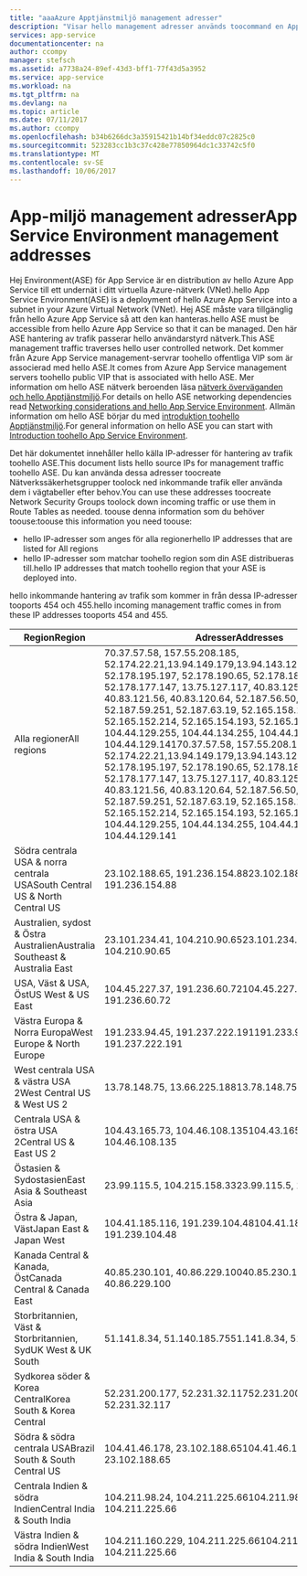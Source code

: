 ```yaml
---
title: "aaaAzure Apptjänstmiljö management adresser"
description: "Visar hello management adresser används toocommand en Apptjänst-miljö"
services: app-service
documentationcenter: na
author: ccompy
manager: stefsch
ms.assetid: a7738a24-89ef-43d3-bff1-77f43d5a3952
ms.service: app-service
ms.workload: na
ms.tgt_pltfrm: na
ms.devlang: na
ms.topic: article
ms.date: 07/11/2017
ms.author: ccompy
ms.openlocfilehash: b34b6266dc3a35915421b14bf34eddc07c2825c0
ms.sourcegitcommit: 523283cc1b3c37c428e77850964dc1c33742c5f0
ms.translationtype: MT
ms.contentlocale: sv-SE
ms.lasthandoff: 10/06/2017
---
```

# <a name="app-service-environment-management-addresses"></a><span data-ttu-id="9ac85-103">App-miljö management adresser</span><span class="sxs-lookup"><span data-stu-id="9ac85-103">App Service Environment management addresses</span></span>

<span data-ttu-id="9ac85-104">Hej Environment(ASE) för App Service är en distribution av hello Azure App Service till ett undernät i ditt virtuella Azure-nätverk (VNet).</span><span class="sxs-lookup"><span data-stu-id="9ac85-104">hello App Service Environment(ASE) is a deployment of hello Azure App Service into a subnet in your Azure Virtual Network (VNet).</span></span>  <span data-ttu-id="9ac85-105">Hej ASE måste vara tillgänglig från hello Azure App Service så att den kan hanteras.</span><span class="sxs-lookup"><span data-stu-id="9ac85-105">hello ASE must be accessible from hello Azure App Service so that it can be managed.</span></span>  <span data-ttu-id="9ac85-106">Den här ASE hantering av trafik passerar hello användarstyrd nätverk.</span><span class="sxs-lookup"><span data-stu-id="9ac85-106">This ASE management traffic traverses hello user controlled network.</span></span>  <span data-ttu-id="9ac85-107">Det kommer från Azure App Service management-servrar toohello offentliga VIP som är associerad med hello ASE.</span><span class="sxs-lookup"><span data-stu-id="9ac85-107">It comes from Azure App Service management servers toohello public VIP that is associated with hello ASE.</span></span>  <span data-ttu-id="9ac85-108">Mer information om hello ASE nätverk beroenden läsa [nätverk överväganden och hello Apptjänstmiljö][networking].</span><span class="sxs-lookup"><span data-stu-id="9ac85-108">For details on hello ASE networking dependencies read [Networking considerations and hello App Service Environment][networking].</span></span>  <span data-ttu-id="9ac85-109">Allmän information om hello ASE börjar du med [introduktion toohello Apptjänstmiljö][intro].</span><span class="sxs-lookup"><span data-stu-id="9ac85-109">For general information on hello ASE you can start with [Introduction toohello App Service Environment][intro].</span></span>

<span data-ttu-id="9ac85-110">Det här dokumentet innehåller hello källa IP-adresser för hantering av trafik toohello ASE.</span><span class="sxs-lookup"><span data-stu-id="9ac85-110">This document lists hello source IPs for management traffic toohello ASE.</span></span> <span data-ttu-id="9ac85-111">Du kan använda dessa adresser toocreate Nätverkssäkerhetsgrupper toolock ned inkommande trafik eller använda dem i vägtabeller efter behov.</span><span class="sxs-lookup"><span data-stu-id="9ac85-111">You can use these addresses toocreate Network Security Groups toolock down incoming traffic or use them in Route Tables as needed.</span></span>  <span data-ttu-id="9ac85-112">toouse denna information som du behöver toouse:</span><span class="sxs-lookup"><span data-stu-id="9ac85-112">toouse this information you need toouse:</span></span>

* <span data-ttu-id="9ac85-113">hello IP-adresser som anges för alla regioner</span><span class="sxs-lookup"><span data-stu-id="9ac85-113">hello IP addresses that are listed for All regions</span></span>
* <span data-ttu-id="9ac85-114">hello IP-adresser som matchar toohello region som din ASE distribueras till.</span><span class="sxs-lookup"><span data-stu-id="9ac85-114">hello IP addresses that match toohello region that your ASE is deployed into.</span></span>

<span data-ttu-id="9ac85-115">hello inkommande hantering av trafik som kommer in från dessa IP-adresser tooports 454 och 455.</span><span class="sxs-lookup"><span data-stu-id="9ac85-115">hello incoming management traffic comes in from these IP addresses tooports 454 and 455.</span></span>

| <span data-ttu-id="9ac85-116">Region</span><span class="sxs-lookup"><span data-stu-id="9ac85-116">Region</span></span> | <span data-ttu-id="9ac85-117">Adresser</span><span class="sxs-lookup"><span data-stu-id="9ac85-117">Addresses</span></span> |
|--------|-----------|
| <span data-ttu-id="9ac85-118">Alla regioner</span><span class="sxs-lookup"><span data-stu-id="9ac85-118">All regions</span></span> | <span data-ttu-id="9ac85-119">70.37.57.58, 157.55.208.185, 52.174.22.21,13.94.149.179,13.94.143.126,13.94.141.115, 52.178.195.197, 52.178.190.65, 52.178.184.149, 52.178.177.147, 13.75.127.117, 40.83.125.161, 40.83.121.56, 40.83.120.64, 52.187.56.50, 52.187.63.37, 52.187.59.251, 52.187.63.19, 52.165.158.140, 52.165.152.214, 52.165.154.193, 52.165.153.122, 104.44.129.255, 104.44.134.255, 104.44.129.243, 104.44.129.141</span><span class="sxs-lookup"><span data-stu-id="9ac85-119">70.37.57.58, 157.55.208.185, 52.174.22.21,13.94.149.179,13.94.143.126,13.94.141.115, 52.178.195.197, 52.178.190.65, 52.178.184.149, 52.178.177.147, 13.75.127.117, 40.83.125.161, 40.83.121.56, 40.83.120.64, 52.187.56.50, 52.187.63.37, 52.187.59.251, 52.187.63.19, 52.165.158.140, 52.165.152.214, 52.165.154.193, 52.165.153.122, 104.44.129.255, 104.44.134.255, 104.44.129.243, 104.44.129.141</span></span> |
| <span data-ttu-id="9ac85-120">Södra centrala USA & norra centrala USA</span><span class="sxs-lookup"><span data-stu-id="9ac85-120">South Central US & North Central US</span></span> | <span data-ttu-id="9ac85-121">23.102.188.65, 191.236.154.88</span><span class="sxs-lookup"><span data-stu-id="9ac85-121">23.102.188.65, 191.236.154.88</span></span> |
| <span data-ttu-id="9ac85-122">Australien, sydost & Östra Australien</span><span class="sxs-lookup"><span data-stu-id="9ac85-122">Australia Southeast & Australia East</span></span> | <span data-ttu-id="9ac85-123">23.101.234.41, 104.210.90.65</span><span class="sxs-lookup"><span data-stu-id="9ac85-123">23.101.234.41, 104.210.90.65</span></span> |
| <span data-ttu-id="9ac85-124">USA, Väst & USA, Öst</span><span class="sxs-lookup"><span data-stu-id="9ac85-124">US West & US East</span></span> | <span data-ttu-id="9ac85-125">104.45.227.37, 191.236.60.72</span><span class="sxs-lookup"><span data-stu-id="9ac85-125">104.45.227.37, 191.236.60.72</span></span> |
| <span data-ttu-id="9ac85-126">Västra Europa & Norra Europa</span><span class="sxs-lookup"><span data-stu-id="9ac85-126">West Europe & North Europe</span></span> | <span data-ttu-id="9ac85-127">191.233.94.45, 191.237.222.191</span><span class="sxs-lookup"><span data-stu-id="9ac85-127">191.233.94.45, 191.237.222.191</span></span> |
| <span data-ttu-id="9ac85-128">West centrala USA & västra USA 2</span><span class="sxs-lookup"><span data-stu-id="9ac85-128">West Central US & West US 2</span></span> | <span data-ttu-id="9ac85-129">13.78.148.75, 13.66.225.188</span><span class="sxs-lookup"><span data-stu-id="9ac85-129">13.78.148.75, 13.66.225.188</span></span> |
| <span data-ttu-id="9ac85-130">Centrala USA & östra USA 2</span><span class="sxs-lookup"><span data-stu-id="9ac85-130">Central US & East US 2</span></span> | <span data-ttu-id="9ac85-131">104.43.165.73, 104.46.108.135</span><span class="sxs-lookup"><span data-stu-id="9ac85-131">104.43.165.73, 104.46.108.135</span></span> |
| <span data-ttu-id="9ac85-132">Östasien & Sydostasien</span><span class="sxs-lookup"><span data-stu-id="9ac85-132">East Asia & Southeast Asia</span></span> | <span data-ttu-id="9ac85-133">23.99.115.5, 104.215.158.33</span><span class="sxs-lookup"><span data-stu-id="9ac85-133">23.99.115.5, 104.215.158.33</span></span> |
| <span data-ttu-id="9ac85-134">Östra & Japan, Väst</span><span class="sxs-lookup"><span data-stu-id="9ac85-134">Japan East & Japan West</span></span> | <span data-ttu-id="9ac85-135">104.41.185.116, 191.239.104.48</span><span class="sxs-lookup"><span data-stu-id="9ac85-135">104.41.185.116, 191.239.104.48</span></span> |
| <span data-ttu-id="9ac85-136">Kanada Central & Kanada, Öst</span><span class="sxs-lookup"><span data-stu-id="9ac85-136">Canada Central & Canada East</span></span> | <span data-ttu-id="9ac85-137">40.85.230.101, 40.86.229.100</span><span class="sxs-lookup"><span data-stu-id="9ac85-137">40.85.230.101, 40.86.229.100</span></span> |
| <span data-ttu-id="9ac85-138">Storbritannien, Väst & Storbritannien, Syd</span><span class="sxs-lookup"><span data-stu-id="9ac85-138">UK West & UK South</span></span> | <span data-ttu-id="9ac85-139">51.141.8.34, 51.140.185.75</span><span class="sxs-lookup"><span data-stu-id="9ac85-139">51.141.8.34, 51.140.185.75</span></span> |
| <span data-ttu-id="9ac85-140">Sydkorea söder & Korea Central</span><span class="sxs-lookup"><span data-stu-id="9ac85-140">Korea South & Korea Central</span></span> | <span data-ttu-id="9ac85-141">52.231.200.177, 52.231.32.117</span><span class="sxs-lookup"><span data-stu-id="9ac85-141">52.231.200.177, 52.231.32.117</span></span> |
| <span data-ttu-id="9ac85-142">Södra & södra centrala USA</span><span class="sxs-lookup"><span data-stu-id="9ac85-142">Brazil South & South Central US</span></span>| <span data-ttu-id="9ac85-143">104.41.46.178, 23.102.188.65</span><span class="sxs-lookup"><span data-stu-id="9ac85-143">104.41.46.178, 23.102.188.65</span></span> |
| <span data-ttu-id="9ac85-144">Centrala Indien & södra Indien</span><span class="sxs-lookup"><span data-stu-id="9ac85-144">Central India & South India</span></span> | <span data-ttu-id="9ac85-145">104.211.98.24, 104.211.225.66</span><span class="sxs-lookup"><span data-stu-id="9ac85-145">104.211.98.24, 104.211.225.66</span></span> |
| <span data-ttu-id="9ac85-146">Västra Indien & södra Indien</span><span class="sxs-lookup"><span data-stu-id="9ac85-146">West India & South India</span></span> | <span data-ttu-id="9ac85-147">104.211.160.229, 104.211.225.66</span><span class="sxs-lookup"><span data-stu-id="9ac85-147">104.211.160.229, 104.211.225.66</span></span> |


<!-- LINKS -->
[networking]: ./network-info.md
[intro]: ./intro.md
